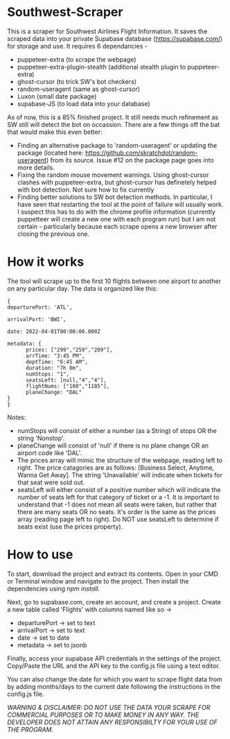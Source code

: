 # Southwest-Scraper

This is a scraper for Southwest Airlines Flight Information. It saves the scraped data into your private Supabase database (https://supabase.com/) for storage and use. It requires 6 dependancies - 
* puppeteer-extra (to scrape the webpage)
* puppeteer-extra-plugin-stealth (additional stealth plugin to puppeteer-extra)
* ghost-cursor (to trick SW's bot checkers)
* random-useragent (same as ghost-cursor)
* Luxon (small date package)
* supabase-JS (to load data into your database)

As of now, this is a 85% finished project. It still needs much refinement as SW still will detect the bot on occassion. There are a few things off the bat that would make this even better:

* Finding an alternative package to 'random-useragent' or updating the package (located here: https://github.com/skratchdot/random-useragent) from its source. Issue #12 on the package page goes into more details. 
* Fixing the random mouse movement warnings. Using ghost-cursor clashes with puppeteer-extra, but ghost-cursor has definetely helped with bot detection. Not sure how to fix currently
* Finding better solutions to SW bot detection methods. In particular, I have seen that restarting the tool at the point of failure will usually work. I suspect this has to do with the chrome profile information (currently puppetteer will create a new one with each program run) but I am not certain - particularly because each scrape opens a new browser after closing the previous one. 

# How it works

The tool will scrape up to the first 10 flights between one airport to another on any particular day. The data is organized like this: 

    {
    departurePort: 'ATL',

    arrivalPort: 'BWI',
    
    date: 2022-04-01T00:00:00.000Z

    metadata: {
          prices: ["299","259","209"],
          arrTime: "3:45 PM",
          deptTime: "6:45 AM",
          duration: "7h 0m",
          numStops: "1",
          seatsLeft: [null,"4","4"],
          flightNums: ["100","1185"],
          planeChange: "DAL"
    }
    }

Notes: 
* numStops will consist of either a number (as a String) of stops OR the string 'Nonstop'.
* planeChange will consist of 'null' if there is no plane change OR an airport code like 'DAL'.
* The prices array will mimic the structure of the webpage, reading left to right. The price catagories are as follows: [Business Select, Anytime, Wanna Get Away]. The string 'Unavailable' will indicate when tickets for that seat were sold out.
* seatsLeft will either consist of a positive number which will indicate the number of seats left for that category of ticket or a -1. It is important to understand that -1 does not mean all seats were taken, but rather that there are many seats OR no seats. It's order is the same as the prices array (reading page left to right). Do NOT use seatsLeft to determine if seats exist (use the prices property). 

# How to use

To start, download the project and extract its contents. Open in your CMD or Terminal window and navigate to the project. Then install the dependencies using *npm install*.

Next, go to supabase.com, create an account, and create a project. Create a new table called 'Flights' with columns named like so -> 
* departurePort -> set to text
* arrivalPort -> set to text
* date -> set to date
* metadata -> set to jsonb

Finally, access your supabase API credentials in the settings of the project. Copy/Paste the URL and the API key to the config.js file using a text editor. 

You can also change the date for which you want to scrape flight data from by adding months/days to the current date following the instructions in the config.js file.

*WARNING & DISCLAIMER: DO NOT USE THE DATA YOUR SCRAPE FOR COMMERCIAL PURPOSES OR TO MAKE MONEY IN ANY WAY. THE DEVELOPER DOES NOT ATTAIN ANY RESPONSIBILTY FOR YOUR USE OF THE PROGRAM.*
